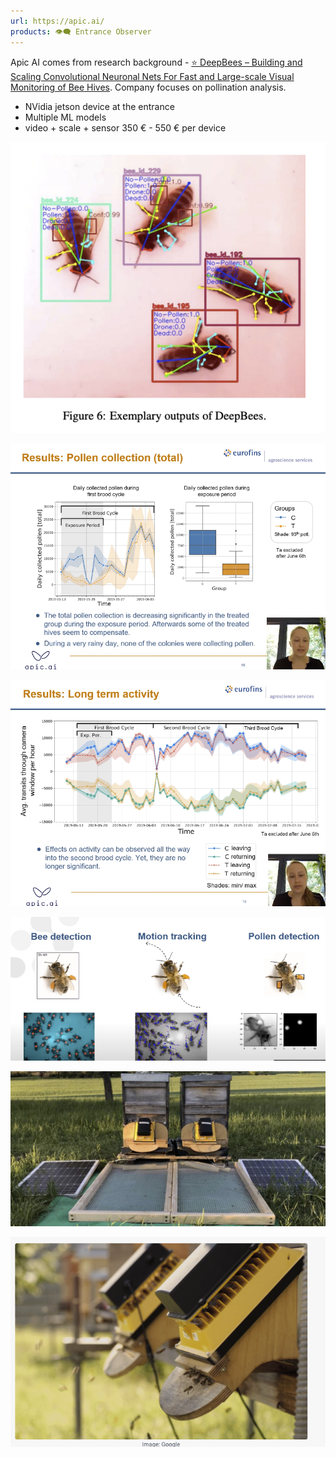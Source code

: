 ```yaml
---
url: https://apic.ai/
products: 👁️‍🗨️ Entrance Observer
---
```


Apic AI comes from research background - [⭐️ DeepBees – Building and Scaling Convolutional Neuronal Nets For Fast and Large-scale Visual Monitoring of Bee Hives](../papers/⭐️%20DeepBees%20–%20Building%20and%20Scaling%20Convolutional%20Neuronal%20Nets%20For%20Fast%20and%20Large-scale%20Visual%20Monitoring%20of%20Bee%20Hives.md). Company focuses on pollination analysis.

- NVidia jetson device at the entrance
- Multiple ML models
- video + scale + sensor 350 € - 550 € per device



![](img/Screenshot%202024-04-23%20at%2023.15.15.png)

![](img/Screenshot%202024-04-23%20at%2023.09.50.png)

![](img/Screenshot%202024-04-23%20at%2023.09.18.png)

![](img/Screenshot%202024-04-23%20at%2023.08.41.png)

![](img/Screenshot%202023-10-25%20at%2001.01.44.png)

![](img/Screenshot%202023-10-11%20at%2012.27.13.png)
